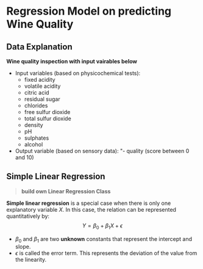 # Regression Model on predicting Wine Quality

## Data Explanation
**Wine quality inspection with input vairables below**

- Input variables (based on physicochemical tests):
   - fixed acidity
   - volatile acidity
   - citric acid
   - residual sugar
   - chlorides
   - free sulfur dioxide
   - total sulfur dioxide
   - density
   - pH
   - sulphates
   - alcohol
- Output variable (based on sensory data): 
   "- quality (score between 0 and 10)
   
## Simple Linear Regression
> **build own Linear Regression Class**

**Simple linear regression** is a special case when there is only one explanatory variable $X$. In this case, the relation can be represented quantitatively by:
$$
Y = \beta_0 + \beta_1X + \epsilon
$$

- $\beta_0$ and $\beta_1$ are two **unknown** constants that represent the intercept and slope.
- $\epsilon$ is called the error term.  This represents the deviation of the value from the linearity.
